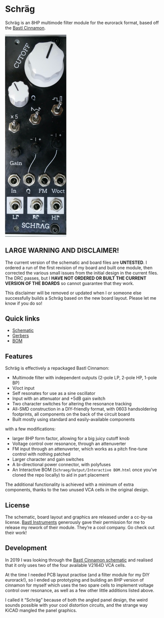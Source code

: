 # Schräg

Schräg is an 8HP multimode filter module for the eurorack format, based off the [Bastl Cinnamon](https://bastl-instruments.com/eurorack/modules/cinnamon).

<img src="img/Schraeg-finished.jpeg" alt="" width="200" />

## LARGE WARNING AND DISCLAIMER!

The current version of the schematic and board files are **UNTESTED**. I ordered a run of the first revision of my board and built one module, then corrected the various small issues from the initial design in the current files. The DRC passes, but I **HAVE NOT ORDERED OR BUILT THE CURRENT VERSION OF THE BOARDS** so cannot guarantee that they work.

This disclaimer will be removed or updated when I or someone else successfully builds a Schräg based on the new board layout. Please let me know if you do so!

## Quick links

* [Schematic](Schraeg/Schraeg.pdf)
* [Gerbers](Schraeg/output)
* [BOM](Schraeg/Schraeg%20BOM.csv)

## Features

Schräg is effectively a repackaged Bastl Cinnamon:

* Multimode filter with independent outputs (2-pole LP, 2-pole HP, 1-pole BP)
* V/oct input
* Self resonates for use as a sine oscillator
* Input with an attenuator and +5dB gain switch
* Two character switches for altering the resonance tracking
* All-SMD construction in a DIY-friendly format, with 0603 handsoldering footprints, all components on the back of the circuit board
* Built mostly using standard and easily-available components

with a few modifications:

* larger 8HP form factor, allowing for a big juicy cutoff knob
* Voltage control over resonance, through an attenuverter
* FM input through an attenuverter, which works as a pitch fine-tune control with nothing patched
* Larger character and gain switches
* A bi-directional power connector, with polyfuses
* An Interactive BOM (`Schraeg/Output/Interactive BOM.html` once you’ve cloned the repo locally) to aid in part placement

The additional functionality is achieved with a minimum of extra components, thanks to the two unused VCA cells in the original design.

## License

The schematic, board layout and graphics are released under a cc-by-sa license. [Bastl Instruments](https://bastl-instruments.com/) generously gave their permission for me to release my rework of their module. They’re a cool company. Go check out their work!

## Development

In 2019 I was looking through the [Bastl Cinnamon schematic](https://github.com/bastl-instruments/bastlSchematics/blob/master/CINNAMON_V1.2.pdf) and realised that it only uses two of the four available V2164D VCA cells.

At the time I needed PCB layout practise (and a filter module for my DIY eurorack!), so I ended up prototyping and building an 8HP version of cinnamon for myself which uses the two spare cells to implement voltage control over resonance, as well as a few other little additions listed above.

I called it “Schräg” because of both the angled panel design, the weird sounds possible with your cool distortion circuits, and the strange way KiCAD mangled the panel graphics.